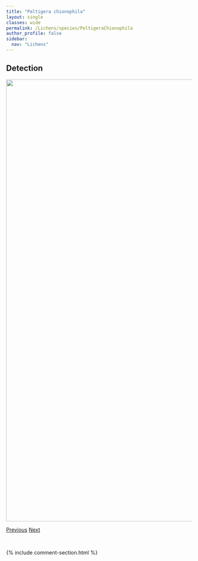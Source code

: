 ```yaml
---
title: "Peltigera chionophila"
layout: single
classes: wide
permalink: /Lichens/species/PeltigeraChionophila
author_profile: false
sidebar:
  nav: "Lichens"
---
```


<h2>Detection</h2>

<a href="https://drive.google.com/uc?export=view&id=1ySqwSRXiaWcqGuSOBr-SFcuz3Hc3ASp7">
<img src="https://drive.google.com/uc?export=view&id=1ySqwSRXiaWcqGuSOBr-SFcuz3Hc3ASp7" height = "1200" width = "800">
</a>


<a href="/DevelopmentWebsite/Lichens/species/PeltigeraCastanea" class="pagination--pager" title="Peltigera castanea">Previous</a> <a href="/DevelopmentWebsite/Lichens/species/PeltigeraCinnamomea" class="pagination--pager" title="Peltigera cinnamomea">Next</a>

<p>&nbsp;</p>

{% include comment-section.html %}
